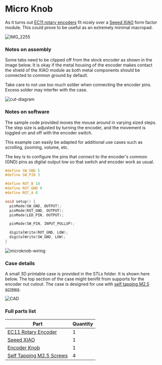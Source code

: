 # Micro Knob

As it turns out [EC11 rotary encoders](https://amzn.to/3XUyDMp) fit nicely over a [Seeed XIAO](https://amzn.to/4bCtcoG) form factor module. This could prove to be useful as an extremely minimal macropad.

![IMG_2255](https://github.com/ubiqueIoT/micro-knob/assets/8181497/a57dd787-c7b7-494f-a67b-3adaee568df1)

### Notes on assembly

Some tabs need to be clipped off from the stock encoder as shown in the image below. It is okay if the metal housing of the encoder makes contact the shield of the XIAO module as both metal components should be connected to common ground by default.

Take care to not use too much solder when connecting the encoder pins. Excess solder may interfer with the case. 

![cut-diagram](https://github.com/ubiqueIoT/micro-knob/assets/8181497/4f2fc80c-3918-4185-997e-c5d8938018f9)

### Notes on software

The sample code provided moves the mouse around in varying sized steps. The step size is adjusted by turning the encoder, and the movement is toggled on and off with the encoder switch.

This example can easily be adapted for additional use cases such as scrolling, zooming, volume, etc.

The key is to configure the pins that connect to the encoder's common (GND) pins as digital output low so that switch and encoder work as usual.

```cpp
#define SW_GND 5
#define SW_PIN 3

#define ROT_B 10
#define ROT_GND 9
#define ROT_A 8

void setup() {
  pinMode(SW_GND, OUTPUT);
  pinMode(ROT_GND, OUTPUT);
  pinMode(LED_PIN, OUTPUT);

  pinMode(SW_PIN, INPUT_PULLUP);

  digitalWrite(ROT_GND, LOW);
  digitalWrite(SW_GND, LOW);
}
```

![microknob-wiring](https://github.com/ubiqueIoT/micro-knob/assets/8181497/931c4eb2-2892-4832-ba5a-f77bcdad81e2)

### Case details

A small 3D printable case is provided in the STLs folder. It is shown here below. The top section of the case might benifit from supports for the encoder nut cutout. The case is designed for use with [self tapping M2.5 screws](https://amzn.to/4cnJL8Z).

![CAD](https://github.com/ubiqueIoT/micro-knob/assets/8181497/074c6395-331a-4b22-bcc1-280e7dce159e)

### Full parts list

| Part  | Quantity |
| ------ | ---- |
| [EC11 Rotary Encoder](https://amzn.to/3XUyDMp)  | 1 |
| [Seeed XIAO](https://amzn.to/4bCtcoG)  | 1 |
| [Encoder Knob](https://amzn.to/4cu8ys3) | 1 |
| [Self Tapping M2.5 Screws](https://amzn.to/4cnJL8Z) | 4 |

